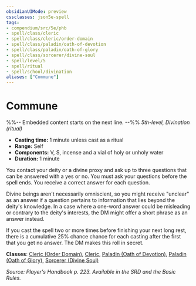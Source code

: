 ```yaml
---
obsidianUIMode: preview
cssclasses: json5e-spell
tags:
- compendium/src/5e/phb
- spell/class/cleric
- spell/class/cleric/order-domain
- spell/class/paladin/oath-of-devotion
- spell/class/paladin/oath-of-glory
- spell/class/sorcerer/divine-soul
- spell/level/5
- spell/ritual
- spell/school/divination
aliases: ["Commune"]
---
```

# Commune
%%-- Embedded content starts on the next line. --%%
*5th-level, Divination (ritual)*  

- **Casting time:** 1 minute unless cast as a ritual
- **Range:** Self
- **Components:** V, S, incense and a vial of holy or unholy water
- **Duration:** 1 minute

You contact your deity or a divine proxy and ask up to three questions that can be answered with a yes or no. You must ask your questions before the spell ends. You receive a correct answer for each question.

Divine beings aren't necessarily omniscient, so you might receive "unclear" as an answer if a question pertains to information that lies beyond the deity's knowledge. In a case where a one-word answer could be misleading or contrary to the deity's interests, the DM might offer a short phrase as an answer instead.

If you cast the spell two or more times before finishing your next long rest, there is a cumulative 25% chance chance for each casting after the first that you get no answer. The DM makes this roll in secret.

**Classes**: [Cleric (Order Domain)](/Systems/5e/classes/cleric-order-domain-tce.md), [Cleric](/Systems/5e/classes/cleric.md), [Paladin (Oath of Devotion)](/Systems/5e/classes/paladin-oath-of-devotion.md), [Paladin (Oath of Glory)](/Systems/5e/classes/paladin-oath-of-glory-tce.md), [Sorcerer (Divine Soul)](/Systems/5e/classes/sorcerer-divine-soul-xge.md)

*Source: Player's Handbook p. 223. Available in the SRD and the Basic Rules.*